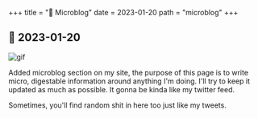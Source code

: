 +++
title = "🦠 Microblog"
date = 2023-01-20
path = "microblog"
+++

## 📅 2023-01-20

![gif](/img/pepe.gif)

Added microblog section on my site, the purpose of this page is to write micro, digestable information around anything I'm doing. I'll try to keep it updated as much as possible. It gonna be kinda like my twitter feed.

Sometimes, you'll find random shit in here too just like my tweets.